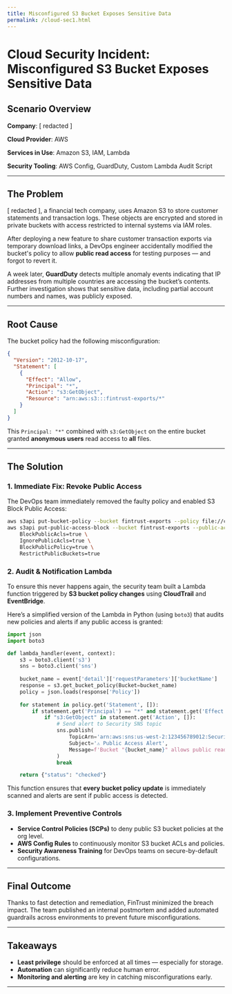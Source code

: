 ```yaml
---
title: Misconfigured S3 Bucket Exposes Sensitive Data
permalink: /cloud-sec1.html
---
```


# Cloud Security Incident: Misconfigured S3 Bucket Exposes Sensitive Data

## Scenario Overview

**Company**: [ redacted ]

**Cloud Provider**: AWS

**Services in Use**: Amazon S3, IAM, Lambda

**Security Tooling**: AWS Config, GuardDuty, Custom Lambda Audit Script

---

## The Problem

[ redacted ], a financial tech company, uses Amazon S3 to store customer statements and transaction logs. These objects are encrypted and stored in private buckets with access restricted to internal systems via IAM roles.

After deploying a new feature to share customer transaction exports via temporary download links, a DevOps engineer accidentally modified the bucket's policy to allow **public read access** for testing purposes — and forgot to revert it.

A week later, **GuardDuty** detects multiple anomaly events indicating that IP addresses from multiple countries are accessing the bucket’s contents. Further investigation shows that sensitive data, including partial account numbers and names, was publicly exposed.

---

## Root Cause

The bucket policy had the following misconfiguration:

```json
{
  "Version": "2012-10-17",
  "Statement": [
    {
      "Effect": "Allow",
      "Principal": "*",
      "Action": "s3:GetObject",
      "Resource": "arn:aws:s3:::fintrust-exports/*"
    }
  ]
}
```

This `Principal: "*"` combined with `s3:GetObject` on the entire bucket granted **anonymous users** read access to **all** files.

---

## The Solution

### 1. **Immediate Fix: Revoke Public Access**

The DevOps team immediately removed the faulty policy and enabled S3 Block Public Access:

```bash
aws s3api put-bucket-policy --bucket fintrust-exports --policy file://corrected-policy.json
aws s3api put-public-access-block --bucket fintrust-exports --public-access-block-configuration \
    BlockPublicAcls=true \
    IgnorePublicAcls=true \
    BlockPublicPolicy=true \
    RestrictPublicBuckets=true
```

### 2. **Audit & Notification Lambda**

To ensure this never happens again, the security team built a Lambda function triggered by **S3 bucket policy changes** using **CloudTrail** and **EventBridge**.

Here’s a simplified version of the Lambda in Python (using `boto3`) that audits new policies and alerts if any public access is granted:

```python
import json
import boto3

def lambda_handler(event, context):
    s3 = boto3.client('s3')
    sns = boto3.client('sns')
    
    bucket_name = event['detail']['requestParameters']['bucketName']
    response = s3.get_bucket_policy(Bucket=bucket_name)
    policy = json.loads(response['Policy'])
    
    for statement in policy.get('Statement', []):
        if statement.get('Principal') == "*" and statement.get('Effect') == "Allow":
            if "s3:GetObject" in statement.get('Action', []):
                # Send alert to Security SNS topic
                sns.publish(
                    TopicArn='arn:aws:sns:us-west-2:123456789012:SecurityAlerts',
                    Subject='⚠️ Public Access Alert',
                    Message=f'Bucket "{bucket_name}" allows public read access!'
                )
                break

    return {"status": "checked"}
```

This function ensures that **every bucket policy update** is immediately scanned and alerts are sent if public access is detected.

### 3. **Implement Preventive Controls**

* **Service Control Policies (SCPs)** to deny public S3 bucket policies at the org level.
* **AWS Config Rules** to continuously monitor S3 bucket ACLs and policies.
* **Security Awareness Training** for DevOps teams on secure-by-default configurations.

---

## Final Outcome

Thanks to fast detection and remediation, FinTrust minimized the breach impact. The team published an internal postmortem and added automated guardrails across environments to prevent future misconfigurations.

---

## Takeaways

* **Least privilege** should be enforced at all times — especially for storage.
* **Automation** can significantly reduce human error.
* **Monitoring and alerting** are key in catching misconfigurations early.

---